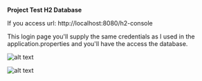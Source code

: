 **Project Test H2 Database**

If you access url: http://localhost:8080/h2-console

This login page you'll supply the same credentials as I used in the application.properties and you'll have the access the database.
 
 ![alt text](https://www.baeldung.com/wp-content/uploads/2019/04/Screenshot-2019-04-13-at-5.21.34-PM-e1555173105246-1024x496.png)
 
 ![alt text](https://www.baeldung.com/wp-content/uploads/2019/04/Screenshot-2019-04-13-at-5.25.16-PM.png)
 